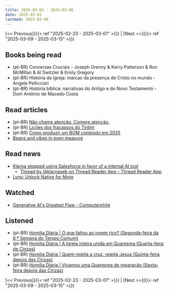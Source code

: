 ```yaml
---
title: 2025-03-02 - 2025-03-08
date: 2025-03-02
lastmod: 2025-03-08
---
```


[<< Previous]({{< ref "2025-02-23 - 2025-03-01" >}}) | [Next >>]({{< ref "2025-03-09 - 2025-03-15" >}})

## Books being read
- (pt-BR) Conversas Cruciais - Joseph Grenny & Kerry Patterson & Ron McMillan &
  Al Switzler & Emily Gregory
- (pt-BR) História da Igreja: marcas da presença de Cristo no mundo - Angela
  Pellicciari
- (pt-BR) História bíblica: narrativas do Antigo e do Novo Testamento - Dom
  Antônio de Macedo Costa

## Read articles
- (pt-BR) [Não chame atenção. Compre atenção.](https://moacirmoda.substack.com/p/nao-chame-atencao-compre-atencao)
- (pt-BR) [Lições dos fracassos do Tintim](https://moacirmoda.substack.com/p/licoes-do-fracasso-do-tintim)
- (pt-BR) [Como produzir um BOM conteúdo em 2025](https://open.substack.com/pub/moacirmoda/p/como-produzir-um-bom-conteudo)
- [Beans and vibes in even measure](https://world.hey.com/dhh/beans-and-vibes-in-even-measure-8eff819c)

## Read news
- [Klarna stopped using Salesforce in favor of a internal AI tool](https://x.com/klarnaseb/status/1896698293759230429)
    - [Thread by @klarnaseb on Thread Reader App – Thread Reader App](https://threadreaderapp.com/thread/1896698293759230429.html)
- [Lynx: Unlock Native for More](https://lynxjs.org/blog/lynx-unlock-native-for-more)

## Watched
- [Generative AI's Greatest Flaw - Computerphile](https://www.youtube.com/watch?v=rAEqP9VEhe8)

## Listened
- (pt-BR) [Homilia Diária | O que faltou ao jovem rico? (Segunda-feira da 8.ª Semana do Tempo Comum)](https://www.youtube.com/watch?v=3hG9W7BuDA8)
- (pt-BR) [Homilia Diária | A Igreja inteira unida em Quaresma (Quarta-feira de Cinzas)](https://www.youtube.com/watch?v=YaXie48akvQ)
- (pt-BR) [Homilia Diária | Quem rejeita a cruz, rejeita Jesus (Quinta-feira depois das Cinzas)](https://www.youtube.com/watch?v=FCaH7mQ8KlQ)
- (pt-BR) [Homilia Diária | Vivamos uma Quaresma de reparação (Sexta-feira depois das Cinzas)](https://www.youtube.com/watch?v=bdpmEC7oDWI)

[<< Previous]({{< ref "2025-02-23 - 2025-03-01" >}}) | [Next >>]({{< ref "2025-03-09 - 2025-03-15" >}})
